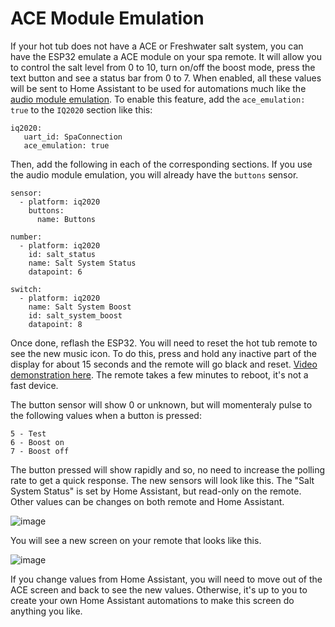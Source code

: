 # ACE Module Emulation

If your hot tub does not have a ACE or Freshwater salt system, you can have the ESP32 emulate a ACE module on your spa remote. It will allow you to control the salt level from 0 to 10, turn on/off the boost mode, press the text button and see a status bar from 0 to 7. When enabled, all these values will be sent to Home Assistant to be used for automations much like the [audio module emulation](https://github.com/Ylianst/ESP-IQ2020/blob/main/documentation/audio.md). To enable this feature, add the `ace_emulation: true` to the `IQ2020` section like this:

```
iq2020:
   uart_id: SpaConnection
   ace_emulation: true
```

Then, add the following in each of the corresponding sections. If you use the audio module emulation, you will already have the `buttons` sensor.

```
sensor:
  - platform: iq2020
    buttons:
      name: Buttons

number:
  - platform: iq2020
    id: salt_status
    name: Salt System Status
    datapoint: 6

switch:
  - platform: iq2020
    name: Salt System Boost
    id: salt_system_boost
    datapoint: 8
```

Once done, reflash the ESP32. You will need to reset the hot tub remote to see the new music icon. To do this, press and hold any inactive part of the display for about 15 seconds and the remote will go black and reset. [Video demonstration here](https://youtu.be/od5SB6RIO1s?si=Db0cwpKzg9-m2b_o&t=14). The remote takes a few minutes to reboot, it's not a fast device.

The button sensor will show 0 or unknown, but will momenteraly pulse to the following values when a button is pressed:

```
5 - Test
6 - Boost on
7 - Boost off
```

The button pressed will show rapidly and so, no need to increase the polling rate to get a quick response. The new sensors will look like this. The "Salt System Status" is set by Home Assistant, but read-only on the remote. Other values can be changes on both remote and Home Assistant.

![image](https://github.com/Ylianst/ESP-IQ2020/assets/1319013/34c13270-c80d-43e1-808c-b342e6a9cd72)

You will see a new screen on your remote that looks like this.

![image](https://github.com/Ylianst/ESP-IQ2020/assets/1319013/09665e9a-f9d7-43c2-b364-45ced6b1492d)

If you change values from Home Assistant, you will need to move out of the ACE screen and back to see the new values. Otherwise, it's up to you to create your own Home Assistant automations to make this screen do anything you like.
